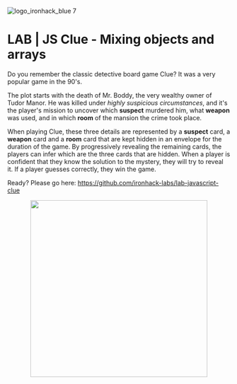 ![logo_ironhack_blue 7](https://user-images.githubusercontent.com/23629340/40541063-a07a0a8a-601a-11e8-91b5-2f13e4e6b441.png)

# LAB | JS Clue - Mixing objects and arrays

Do you remember the classic detective board game Clue? It was a very popular game in the 90's.

The plot starts with the death of Mr. Boddy, the very wealthy owner of Tudor Manor. He was killed under _highly suspicious circumstances_, and it's the player's mission to uncover which **suspect** murdered him, what **weapon** was used, and in which **room** of the mansion the crime took place.

When playing Clue, these three details are represented by a **suspect** card, a **weapon** card and a **room** card that are kept hidden in an envelope for the duration of the game. By progressively revealing the remaining cards, the players can infer which are the three cards that are hidden. When a player is confident that they know the solution to the mystery, they will try to reveal it. If a player guesses correctly, they win the game.

Ready? Please go here: https://github.com/ironhack-labs/lab-javascript-clue

<p align="center"><img width="400" src="https://i.imgur.com/AZWieq9.jpg=300"/></p>

